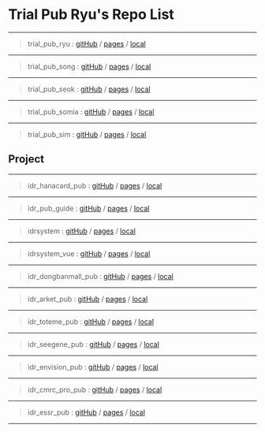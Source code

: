 # Trial Pub Ryu's Repo List

---

> trial_pub_ryu : [gitHub](https://github.com/IdrpubAdmin/trial_pub_ryu) /
> [pages](https://idrpubadmin.github.io//trial_pub_ryu/) /
> [local](http://localhost:8088/trial_pub_ryu/)

---

> trial_pub_song : [gitHub](https://github.com/IdrpubAdmin/trial_pub_song) /
> [pages](https://idrpubadmin.github.io//trial_pub_song/) /
> [local](http://localhost:8088/trial_pub_song/)

---

> trial_pub_seok : [gitHub](https://github.com/IdrpubAdmin/trial_pub_seok) /
> [pages](https://idrpubadmin.github.io//trial_pub_seok/) /
> [local](http://localhost:8088/trial_pub_seok/)

---

> trial_pub_somia : [gitHub](https://github.com/IdrpubAdmin/trial_pub_somia) /
> [pages](https://idrpubadmin.github.io//trial_pub_somia/) /
> [local](http://localhost:8088/trial_pub_somia/)

---
> trial_pub_sim : [gitHub](https://github.com/IdrpubAdmin/trial_pub_sim) /
> [pages](https://idrpubadmin.github.io//trial_pub_sim/) /
> [local](http://localhost:8088/trial_pub_sim/)



## Project

---

> idr_hanacard_pub : [gitHub](https://github.com/IdrpubAdmin/idr_hanacard_pub) /
> [pages](https://idrpubadmin.github.io//idr_hanacard_pub/) /
> [local](http://localhost:8088/idr_hanacard_pub/)

---

> idr_pub_guide : [gitHub](https://github.com/IdrpubAdmin/idr_pub_guide) /
> [pages](https://idrpubadmin.github.io//idr_pub_guide/) /
> [local](http://localhost:8088/idr_pub_guide/)

---

> idrsystem : [gitHub](https://github.com/IdrpubAdmin/idrsystem) /
> [pages](https://idrpubadmin.github.io//idrsystem/) /
> [local](http://localhost:8088/idrsystem/)

---

> idrsystem_vue : [gitHub](https://github.com/IdrpubAdmin/idrsystem_vue) /
> [pages](https://idrpubadmin.github.io//idrsystem_vue/) /
> [local](http://localhost:8088/idrsystem_vue/)

---

> idr_dongbanmall_pub : [gitHub](https://github.com/IdrpubAdmin/idr_dongbanmall_pub) /
> [pages](https://idrpubadmin.github.io//idr_dongbanmall_pub/) /
> [local](http://localhost:8088/idr_dongbanmall_pub/)

---

> idr_arket_pub : [gitHub](https://github.com/IdrpubAdmin/idr_arket_pub) /
> [pages](https://idrpubadmin.github.io//idr_arket_pub/) /
> [local](http://localhost:8088/idr_arket_pub/)

---

> idr_toteme_pub : [gitHub](https://github.com/IdrpubAdmin/idr_toteme_pub) /
> [pages](https://idrpubadmin.github.io//idr_toteme_pub/) /
> [local](http://localhost:8088/idr_toteme_pub/)

---

> idr_seegene_pub : [gitHub](https://github.com/IdrpubAdmin/idr_seegene_pub) /
> [pages](https://idrpubadmin.github.io//idr_seegene_pub/) /
> [local](http://localhost:8088/idr_seegene_pub/)

---

> idr_envision_pub : [gitHub](https://github.com/IdrpubAdmin/idr_envision_pub) /
> [pages](https://idrpubadmin.github.io//idr_envision_pub/) /
> [local](http://localhost:8088/idr_envision_pub/)

---

> idr_cmrc_pro_pub : [gitHub](https://github.com/IdrpubAdmin/idr_cmrc_pro_pub) /
> [pages](https://idrpubadmin.github.io//idr_cmrc_pro_pub/) /
> [local](http://localhost:8088/idr_cmrc_pro_pub/)

---

> idr_essr_pub : [gitHub](https://github.com/IdrpubAdmin/idr_essr_pub) /
> [pages](https://idrpubadmin.github.io//idr_essr_pub/) /
> [local](http://localhost:8088/idr_essr_pub/)

---